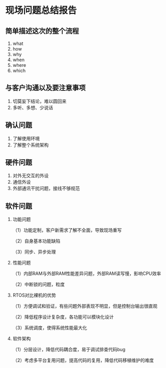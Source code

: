 # 现场问题总结报告
## 简单描述这次的整个流程
1. what
2. how
3. why
4. when
5. where
6. which
## 与客户沟通以及要注意事项
1. 切莫妄下结论，难以圆回来
2. 多听、多想、少说话

## 确认问题
1. 了解使用环境
2. 了解整个系统架构

## 硬件问题
1. 对外无交互的外设
2. 通信外设
3. 外部通讯干扰问题，接线不够规范

## 软件问题
1. 功能问题

   （1）功能定制，客户新需求了解不全面，导致现场重写

   （2）自身基本功能缺陷

   （3）同步、异步处理

2. 性能问题

   （1）内部RAM与外部RAM性能差异问题，外部RAM读写慢，影响CPU效率

   （2）中断锁的问题，粒度

3. RTOS对比裸机的优势

   （1）方便调试和验证，有些问题外部表现不明显，但是控制台输出很直观

   （2）降低程序设计复杂度，各功能可以模块化设计

   （3）系统调度，使得系统性能最大化

4. 软件架构

   （1）分层设计，降低代码耦合度，易于调试排查代码bug

   （2）考虑多平台复用问题，提高代码的复用，降低代码移植维护的难度

